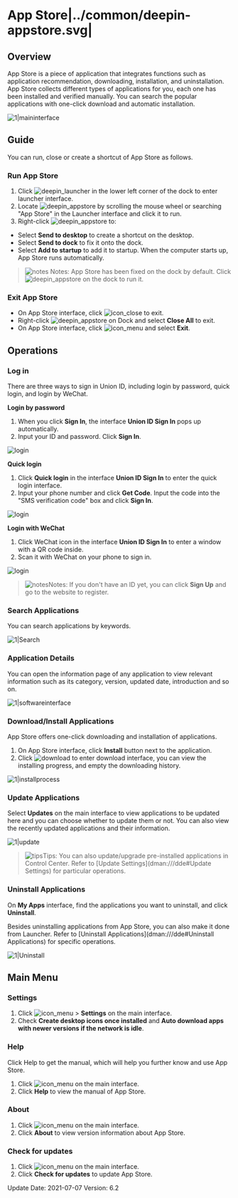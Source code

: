 # App Store|../common/deepin-appstore.svg|

## Overview
App Store is a piece of application that integrates functions such as application recommendation, downloading, installation, and uninstallation. App Store collects different types of applications for you, each one has been installed and verified manually. You can search the popular applications with one-click download and automatic installation.           

![1|maininterface](jpg/maininterface.png)

## Guide

You can run, close or create a shortcut of App Store as follows.

### Run App Store

1. Click   ![deepin_launcher](icon/deepin-launcher.svg) in the lower left corner of the dock to enter launcher interface.
2. Locate ![deepin_appstore](icon/store-24.svg) by scrolling the mouse wheel or searching "App Store" in the Launcher interface and click it to run. 
3. Right-click  ![deepin_appstore](icon/store-24.svg)  to:
 - Select **Send to desktop** to create a shortcut on the desktop.
 - Select **Send to dock** to fix it onto the dock.
 - Select **Add to startup** to add it to startup. When the computer starts up, App Store runs automatically.

> ![notes](icon/notes.svg) Notes: App Store has been fixed on the dock by default. Click  ![deepin_appstore](icon/store-24.svg) on the dock to run it.


### Exit App Store

   - On App Store interface, click ![icon_close](icon/close.svg) to exit.
   - Right-click  ![deepin_appstore](icon/store-24.svg) on Dock and select  **Close All** to exit.
   - On App Store interface, click  ![icon_menu](icon/icon_menu.svg) and select  **Exit**.

## Operations
### Log in

There are three ways to sign in Union ID, including login by password, quick login, and login by WeChat.

**Login by password**

1. When you click **Sign In**, the interface **Union ID Sign In** pops up automatically.
2. Input your ID and password. Click **Sign In**.

![login](jpg/login1.png)

**Quick login**

1. Click **Quick login** in the interface **Union ID Sign In** to enter the quick login interface.
2. Input your phone number and click **Get Code**. Input the code into the "SMS verification code" box and click **Sign In**. 

![login](jpg/login2.png)

**Login with WeChat**

1. Click WeChat icon in the interface **Union ID Sign In** to enter a window with a QR code inside.
2. Scan it with WeChat on your phone to sign in.

![login](jpg/login3.png)
>![notes](icon/notes.svg)Notes: If you don't have an ID yet, you can click **Sign Up** and go to the website to register. 


### Search Applications
You can search applications by keywords.

![1|Search](jpg/search.png)

### Application Details
You can open the information page of any application to view relevant information such as its category, version, updated date, introduction and so on.

![1|softwareinterface](jpg/softwareinterface.png)


### Download/Install Applications

App Store offers one-click downloading and installation of applications. 

1.  On App Store interface, click **Install** button next to the application. 
2.  Click ![download](icon/download.svg) to enter download interface, you can view the installing progress, and empty the downloading history.

![1|installprocess](jpg/installprocess.png)

### Update Applications

Select **Updates** on the main interface to view applications to be updated here and you can choose whether to update them or not. You can also view the recently updated applications and their information.

![1|update](jpg/update.png)

> ![tips](icon/tips.svg)Tips: You can also update/upgrade pre-installed applications in Control Center. Refer to [Update Settings](dman:///dde#Update Settings) for particular operations.

### Uninstall Applications

On **My Apps** interface, find the applications you want to uninstall, and click **Uninstall**.

Besides uninstalling applications from App Store, you can also make it done from Launcher. Refer to [Uninstall Applications](dman:///dde#Uninstall Applications) for specific operations.

![1|Uninstall](jpg/uninstall.png)




## Main Menu

### Settings
1. Click ![icon_menu](icon/icon_menu.svg) > **Settings** on the main interface.
2. Check **Create desktop icons once installed** and **Auto download apps with newer versions if the network is idle**.

### Help

Click Help to get the manual, which will help you further know and use App Store.

1. Click ![icon_menu](icon/icon_menu.svg) on the main interface.
2. Click **Help** to view the manual of App Store.

### About
1. Click ![icon_menu](icon/icon_menu.svg) on the main interface.
2. Click **About** to view version information about App Store.

### Check for updates
1. Click ![icon_menu](icon/icon_menu.svg) on the main interface.
2. Click **Check for updates** to update App Store.

<div class="version-info"><span>Update Date: 2021-07-07</span><span> Version: 6.2</span></div>